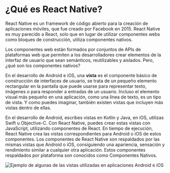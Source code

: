 # ¿Qué es React Native?

React Native es un framework de código abierto para la creación de aplicaciones móviles, que fue creado por Facebook en 2015. React Native es muy parecido a React, solo que en lugar de utilizar componentes webs como bloques de construcción, utiliza componentes nativos.

Los componentes web están formados por conjuntos de APIs de plataformas web que permiten a los desarrolladores crear elementos de la interfaz de usuario que sean semánticos, reutilizables y aislados. Pero, ¿qué son los componentes nativos?

En el desarrollo de Android e iOS, una **vista** es el componente básico de construcción de interfaces de usuario, se trata de un pequeño elemento rectangular en la pantalla que puede usarse para representar texto, imágenes o para responder a entradas de un usuario. Incluso el elemento visual más pequeño en una aplicación, como una línea de texto, es un tipo de vista. Y como puedes imaginar, también existen vistas que incluyen más vistas dentro de ellas.

En el desarrollo de Android, escribes vistas en Kotlin y Java, en iOS, utilizas Swift u Objective-C. Con React Native, puedes crear estas vistas con JavaScript, utilizando componentes de React. En tiempo de ejecución, React Native crea las vistas correspondientes para Android o iOS de estos componentes. Los componentes de React Native son respaldados por las mismas vistas que Android o iOS, consiguiendo una apariencia, sensación y rendimiento similar a cualquier otra aplicación.
Estos componentes respaldados por plataforma son conocidos como Componentes Nativos.

![Ejemplo de algunas de las vistas utilizadas en aplicaciones Android e iOS](https://reactnative.dev/docs/assets/diagram_ios-android-views.svg)
